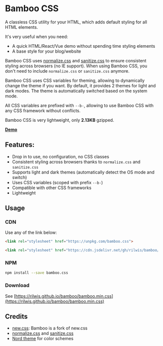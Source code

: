 # Bamboo CSS

A classless CSS utility for your HTML, which adds default styling for all HTML elements.

It's very useful when you need:

- A quick HTML/React/Vue demo without spending time styling elements
- A base style for your blog/website

Bamboo CSS uses [normalize.css](https://github.com/necolas/normalize.css/) and [sanitize.css](https://github.com/csstools/sanitize.css) to ensure consistent styling across browsers (no IE support). When using Bamboo CSS, you don't need to include `normalize.css` or `sanitize.css` anymore.

Bamboo CSS uses CSS variables for theming, allowing to dynamically change the theme if you want. By default, it provides 2 themes for light and dark modes. The theme is automatically switched based on the system mode.

All CSS variables are prefixed with `--b-`, allowing to use Bamboo CSS with any CSS framework without conflicts.

Bamboo CSS is very lightweight, only **2.13KB** gzipped.

**[Demo](https://rilwis.github.io/bamboo/demo.html)**

## Features:

- Drop in to use, no configuration, no CSS classes
- Consistent styling across browsers thanks to `normalize.css` and `sanitize.css`
- Supports light and dark themes (automatically detect the OS mode and switch)
- Uses CSS variables (scoped with prefix `--b-`)
- Compatible with other CSS frameworks
- Lightweight

## Usage

### CDN

Use any of the link below:

```html
<link rel="stylesheet" href="https://unpkg.com/bamboo.css">

<link rel="stylesheet" href="https://cdn.jsdelivr.net/gh/rilwis/bamboo/bamboo.min.css">
```

### NPM

```bash
npm install --save bamboo.css
```

### Download

See [https://rilwis.github.io/bamboo/bamboo.min.css](https://rilwis.github.io/bamboo/bamboo.min.css)

## Credits
- [new.css](https://github.com/xz/new.css): Bamboo is a fork of new.css
- [normalize.css](https://github.com/necolas/normalize.css/) and [sanitize.css](https://github.com/csstools/sanitize.css)
- [Nord theme](https://www.nordtheme.com) for color schemes